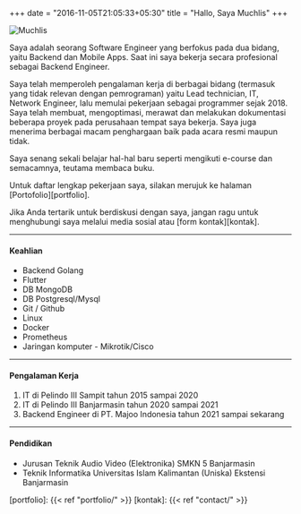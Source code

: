 +++
date = "2016-11-05T21:05:33+05:30"
title = "Hallo, Saya Muchlis"
+++

![Muchlis][1]

Saya adalah seorang Software Engineer yang berfokus pada dua bidang, yaitu Backend dan Mobile Apps. Saat ini saya bekerja secara profesional sebagai Backend Engineer.

Saya telah memperoleh pengalaman kerja di berbagai bidang (termasuk yang tidak relevan dengan pemrograman) yaitu Lead technician, IT, Network Engineer, lalu memulai pekerjaan sebagai programmer sejak 2018. Saya telah membuat, mengoptimasi, merawat dan melakukan dokumentasi beberapa proyek pada perusahaan tempat saya bekerja. Saya juga menerima berbagai macam penghargaan baik pada acara resmi maupun tidak.

Saya senang sekali belajar hal-hal baru seperti mengikuti e-course dan semacamnya, teutama membaca buku.

Untuk daftar lengkap pekerjaan saya, silakan merujuk ke halaman [Portofolio][portfolio].

Jika Anda tertarik untuk berdiskusi dengan saya, jangan ragu untuk menghubungi saya melalui media sosial atau [form kontak][kontak].

---

#### Keahlian
* Backend Golang
* Flutter
* DB MongoDB
* DB Postgresql/Mysql
* Git / Github
* Linux
* Docker
* Prometheus
* Jaringan komputer - Mikrotik/Cisco
---

#### Pengalaman Kerja
1. IT di Pelindo III Sampit tahun 2015 sampai 2020
2. IT di Pelindo III Banjarmasin tahun 2020 sampai 2021
3. Backend Engineer di PT. Majoo Indonesia tahun 2021 sampai sekarang

---

#### Pendidikan
* Jurusan Teknik Audio Video (Elektronika) SMKN 5 Banjarmasin
* Teknik Informatika Universitas Islam Kalimantan (Uniska) Ekstensi Banjarmasin


[1]: /img/muchlis.png
[portfolio]: {{< ref "portfolio/" >}}
[kontak]: {{< ref "contact/" >}}